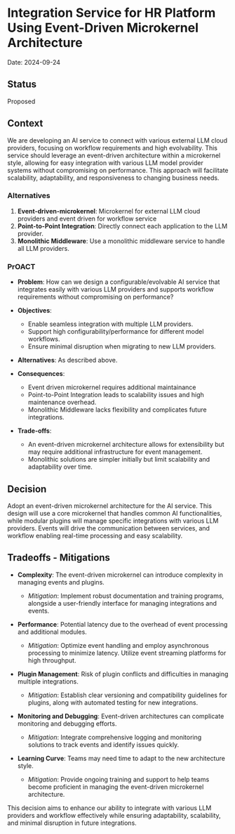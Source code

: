 # Integration Service for HR Platform Using Event-Driven Microkernel Architecture

Date: 2024-09-24

## Status
Proposed

## Context
We are developing an AI service to connect with various external LLM cloud providers, focusing on workflow requirements and high evolvability. This service should leverage an event-driven architecture within a microkernel style, allowing for easy integration with various LLM model provider systems without compromising on performance. This approach will facilitate scalability, adaptability, and responsiveness to changing business needs.

### Alternatives
1. **Event-driven-microkernel**:  Microkernel for external LLM cloud providers and event driven for workflow service
2. **Point-to-Point Integration**: Directly connect each application to the LLM provider.
3. **Monolithic Middleware**: Use a monolithic middleware service to handle all LLM providers.

### PrOACT

- **Problem**: How can we design a configurable/evolvable AI service that integrates easily with various LLM providers and supports workflow requirements without compromising on performance?

- **Objectives**:
  - Enable seamless integration with multiple LLM providers.
  - Support high configurability/performance for different model workflows.
  - Ensure minimal disruption when migrating to new LLM providers.

- **Alternatives**: As described above.

- **Consequences**:
  - Event driven microkernel requires additional maintainance
  - Point-to-Point Integration leads to scalability issues and high maintenance overhead.
  - Monolithic Middleware lacks flexibility and complicates future integrations.

- **Trade-offs**:
  - An event-driven microkernel architecture allows for extensibility but may require additional infrastructure for event management.
  - Monolithic solutions are simpler initially but limit scalability and adaptability over time.

## Decision
Adopt an event-driven microkernel architecture for the AI service. This design will use a core microkernel that handles common AI functionalities, while modular plugins will manage specific integrations with various LLM providers. Events will drive the communication between services, and workflow enabling real-time processing and easy scalability.

## Tradeoffs - Mitigations
- **Complexity**: The event-driven microkernel can introduce complexity in managing events and plugins.
  - *Mitigation*: Implement robust documentation and training programs, alongside a user-friendly interface for managing integrations and events.

- **Performance**: Potential latency due to the overhead of event processing and additional modules.
  - *Mitigation*: Optimize event handling and employ asynchronous processing to minimize latency. Utilize event streaming platforms for high throughput.

- **Plugin Management**: Risk of plugin conflicts and difficulties in managing multiple integrations.
  - *Mitigation*: Establish clear versioning and compatibility guidelines for plugins, along with automated testing for new integrations.

- **Monitoring and Debugging**: Event-driven architectures can complicate monitoring and debugging efforts.
  - *Mitigation*: Integrate comprehensive logging and monitoring solutions to track events and identify issues quickly.

- **Learning Curve**: Teams may need time to adapt to the new architecture style.
  - *Mitigation*: Provide ongoing training and support to help teams become proficient in managing the event-driven microkernel architecture.

This decision aims to enhance our ability to integrate with various LLM providers and workflow effectively while ensuring adaptability, scalability, and minimal disruption in future integrations.